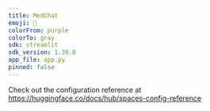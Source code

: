 ```yaml
---
title: MedChat
emoji: 👀
colorFrom: purple
colorTo: gray
sdk: streamlit
sdk_version: 1.30.0
app_file: app.py
pinned: false
---
```


Check out the configuration reference at https://huggingface.co/docs/hub/spaces-config-reference
